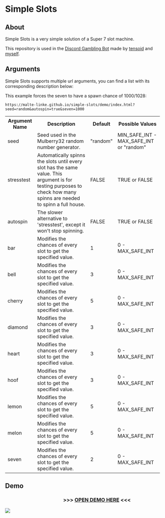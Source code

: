 <h1>Simple Slots</h1>

<h2>About</h2>
<p>Simple Slots is a very simple solution of a Super 7 slot machine.</p>
<p>This repository is used in the <a href="https://github.com/tensoid/gambling-bot">Discord Gambling Bot</a> made by <a href="https://github.com/tensoid">tensoid</a> and <a href="https://github.com/malte-linke">myself</a>.</p>

<h2>Arguments</h2>
<p>Simple Slots supports multiple url arguments, you can find a list with its corresponding description below:</p>
<p>This example forces the seven to have a spawn chance of 1000/1028:</p>
<code>https://malte-linke.github.io/simple-slots/demo/index.html?seed=random&autospin=true&seven=1000</code>

<table>
<tr>
    <th>Argument Name</th>
    <th>Description</th>
    <th>Default</th>
    <th>Possible Values</th>
</tr>
<tr>
    <td>seed</td>
    <td>Seed used in the Mulberry32 random number generator.</td>
    <td>"random"</td>
    <td>MIN_SAFE_INT - MAX_SAFE_INT or "random"</td>
</tr>
<tr>
    <td>stresstest</td>
    <td>Automatically spinns the slots until every slot has the same value. This argument is for testing purposes to check how many spinns are needed to spinn a full house.</td>
    <td>FALSE</td>
    <td>TRUE or FALSE</td>
</tr>
<tr>
    <td>autospin</td>
    <td>The slower alternative to 'stresstest', except it won't stop spinning.</td>
    <td>FALSE</td>
    <td>TRUE or FALSE</td>
</tr>
<tr>
    <td>bar</td>
    <td>Modifies the chances of every slot to get the specified value.</td>
    <td>1</td>
    <td>0 - MAX_SAFE_INT</td>
</tr>
<tr>
    <td>bell</td>
    <td>Modifies the chances of every slot to get the specified value.</td>
    <td>3</td>
    <td>0 - MAX_SAFE_INT</td>
</tr>
<tr>
    <td>cherry</td>
    <td>Modifies the chances of every slot to get the specified value.</td>
    <td>5</td>
    <td>0 - MAX_SAFE_INT</td>
</tr>
<tr>
    <td>diamond</td>
    <td>Modifies the chances of every slot to get the specified value.</td>
    <td>3</td>
    <td>0 - MAX_SAFE_INT</td>
</tr>
<tr>
    <td>heart</td>
    <td>Modifies the chances of every slot to get the specified value.</td>
    <td>3</td>
    <td>0 - MAX_SAFE_INT</td>
</tr>
<tr>
    <td>hoof</td>
    <td>Modifies the chances of every slot to get the specified value.</td>
    <td>3</td>
    <td>0 - MAX_SAFE_INT</td>
</tr>
<tr>
    <td>lemon</td>
    <td>Modifies the chances of every slot to get the specified value.</td>
    <td>5</td>
    <td>0 - MAX_SAFE_INT</td>
</tr>
<tr>
    <td>melon</td>
    <td>Modifies the chances of every slot to get the specified value.</td>
    <td>5</td>
    <td>0 - MAX_SAFE_INT</td>
</tr>
<tr>
    <td>seven</td>
    <td>Modifies the chances of every slot to get the specified value.</td>
    <td>2</td>
    <td>0 - MAX_SAFE_INT</td>
</tr>
</table>

<h2>Demo</h2>

<h3 style="margin-left:50%;transform:translateX(-25%);"> >>> <a href="https://malte-linke.github.io/simple-slots/demo/index.html">OPEN DEMO HERE</a> <<< </h3>

<img src="https://malte-linke.github.io/simple-slots/docs/demo.gif">
